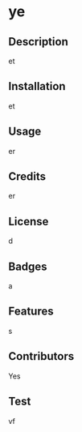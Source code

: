 # ye

## Description 

et

## Installation

et

## Usage 

er

## Credits

er

## License

d

## Badges

a

## Features

s

## Contributors

Yes

## Test

vf
